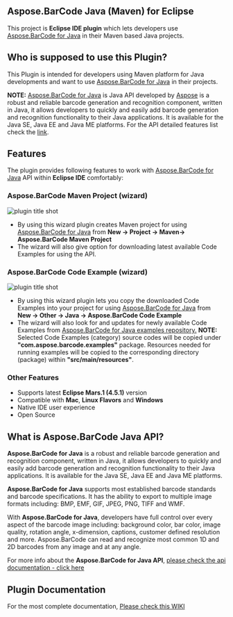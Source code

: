 ﻿## Aspose.BarCode Java (Maven) for Eclipse

This project is **Eclipse IDE plugin** which lets developers use [Aspose.BarCode for Java](http://www.aspose.com/java/barcode-component.aspx) in their Maven based Java projects. 

## Who is supposed to use this **Plugin?**

This Plugin is intended for developers using Maven platform for Java developments and want to use [Aspose.BarCode for Java](http://www.aspose.com/java/barcode-component.aspx) in their projects.

**NOTE:** [Aspose.BarCode for Java](http://www.aspose.com/java/barcode-component.aspx) is Java API developed by [Aspose](http://aspose.com) is a robust and reliable barcode generation and recognition component, written in Java, it allows developers to quickly and easily add barcode generation and recognition functionality to their Java applications. It is available for the Java SE, Java EE and Java ME platforms. For the API detailed features list check the [link](http://www.aspose.com/java/barcode-component.aspx).

## **Features**

The plugin provides following features to work with [Aspose.BarCode for Java](http://www.aspose.com/java/barcode-component.aspx) API within **Eclipse IDE** comfortably:

### Aspose.BarCode Maven Project (wizard)
![plugin title shot](http://i.imgur.com/f9lNXMq.png)
*   By using this wizard plugin creates Maven project for using [Aspose.BarCode for Java](http://www.aspose.com/java/barcode-component.aspx) from **New -> Project -> Maven-> Aspose.BarCode Maven Project**
*   The wizard will also give option for downloading latest available Code Examples for using the API.

### Aspose.BarCode Code Example (wizard)
![plugin title shot](http://i.imgur.com/re0jHKS.png)
*   By using this wizard plugin lets you copy the downloaded Code Examples into your project for using [Aspose.BarCode for Java](http://www.aspose.com/java/barcode-component.aspx) from **New -> Other -> Java -> Aspose.BarCode Code Example**
*   The wizard will also look for and updates for newly available Code Examples from [Aspose.BarCode for Java examples repository.](https://github.com/asposebarcode/Aspose_BarCode_Java/tree/master/Examples)
     **NOTE:** Selected Code Examples (category) source codes will be copied under **"com.aspose.barcode.examples"** package. Resources needed for running examples will be copied to the corresponding directory (package) within **"src/main/resources"**.	    

### Other Features

*   Supports latest **Eclipse Mars.1 (4.5.1)** version
*   Compatible with **Mac**, **Linux Flavors** and **Windows**
*   Native IDE user experience
*   Open Source

## What is Aspose.BarCode Java API?

**Aspose.BarCode for Java** is a robust and reliable barcode generation and recognition component, written in Java, it allows developers to quickly and easily add barcode generation and recognition functionality to their Java applications. It is available for the Java SE, Java EE and Java ME platforms.

**Aspose.BarCode for Java** supports most established barcode standards and barcode specifications. It has the ability to export to multiple image formats including: BMP, EMF, GIF, JPEG, PNG, TIFF and WMF.

With **Aspose.BarCode for Java**, developers have full control over every aspect of the barcode image including: background color, bar color, image quality, rotation angle, x-dimension, captions, customer defined resolution and more. Aspose.BarCode can read and recognize most common 1D and 2D barcodes from any image and at any angle.

For more info about the **Aspose.BarCode for Java API**, [please check the api documentation - click here](http://www.aspose.com/java/barcode-component.aspx)

## Plugin Documentation

For the most complete documentation,  [Please check this WIKI](http://www.aspose.com/docs/display/barcodejava/Aspose.BarCode+Java+for+Eclipse+-+Maven)
